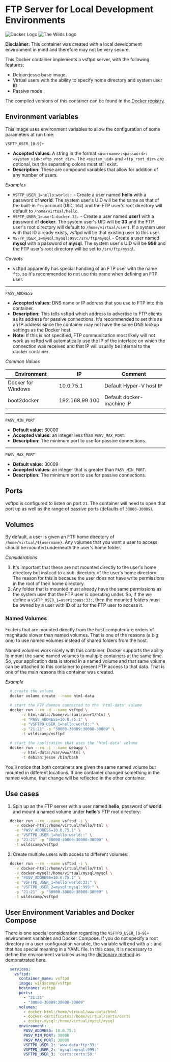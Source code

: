 # FTP Server for Local Development Environments

![Docker Logo](https://www.gravatar.com/avatar/def8e498c0e2b4d1b0cb398ca164cddd?s=115) ![The Wilds Logo](https://www.gravatar.com/avatar/731d4f0ca8553a4f4b2a4f35d1d72280?s=115)

**Disclaimer:** This container was created with a local development environment in mind and
therefore may not be very secure.

This Docker container implements a vsftpd server, with the following features:

 * Debian:jesse base image.
 * Virtual users with the ability to specify home directory and system user ID
 * Passive mode

The compiled versions of this container can be found in the
[Docker registry](https://hub.docker.com/r/wildscamp/vsftpd/).

Environment variables
----

This image uses environment variables to allow the configuration of some parameters at run time:

`VSFTP_USER_[0-9]+`

* **Accepted values:** A string in the format `<username>:<password>:<system_uid>:<ftp_root_dir>`.
  The `<system_uid>` and `<ftp_root_dir>` are optional, but the separating colons must still
  exist.
* **Description:** These are compound variables that allow for addition of any number of users.

_Examples_

* `VSFTP_USER_1=hello:world::` - Create a user named **hello** with a password of **world**. The
  system user's UID will be the same as that of the built-in `ftp` account (UID: `104`) and
  the FTP user's root directory will default to `/home/virtual/hello`.
* `VSFTP_USER_1=user1:docker:33:` - Create a user named **user1** with a password of **docker**. The
  system user's UID will be **33** and the FTP user's root directory will default to
  `/home/virtual/user1`. If a system user with that ID already exists, vsftpd will tie that
  existing user to this user.
* `VSFTP_USER_1=mysql:mysql:999:/srv/ftp/mysql` - Create a user named **mysql** with a password
  of **mysql**. The system user's UID will be **999** and the FTP user's root directory will be
  set to `/srv/ftp/mysql`.

_Caveats_

* vsftpd apparently has special handling of an FTP user with the name `ftp`, so it's
  recommended to not use this name when defining an FTP user.

----

`PASV_ADDRESS`

* **Accepted values:** DNS name or IP address that you use to FTP into this container.
* **Description:** This tells vsftpd which address to advertise to FTP clients as its address
  for passive connections. It's recommended to set this as an IP address since the container
  may not have the same DNS lookup settings as the Docker host.
* **Note:** If this is not specified, FTP communication most likely will not work as vsftpd
  will automatically use the IP of the interface on which the connection was received and that
  IP will usually be internal to the docker container.

_Common Values_

| Environment        | IP             | Comment                   |
|--------------------|----------------|---------------------------|
| Docker for Windows | 10.0.75.1      | Default Hyper-V host IP   |
| boot2docker        | 192.168.99.100 | Default docker-machine IP |

----

`PASV_MIN_PORT`

* **Default value:** 30000
* **Accepted values:** an integer less than `PASV_MAX_PORT`.
* **Description:** The minimum port to use for passive connections.

----

`PASV_MAX_PORT`

* **Default value:** 30009
* **Accepted values:** an integer that is greater than `PASV_MIN_PORT`.
* **Description:** The minimum port to use for passive connections.

Ports
----

vsftpd is configured to listen on port `21`. The container will need to open that port up as well
as the range of passive ports (defaults of `30000-30009`).

Volumes
----

By default, a user is given an FTP home directory of `/home/virtual/${username}`. Any volumes
that you want a user to access should be mounted underneath the user's home folder. 

_Considerations_

1. It's important that these are not mounted directly to the user's home directory but instead
   to a sub-directory of the user's home directory. The reason for this is because the user
   does not have write permissions in the root of their home directory.
2. Any folder that is mounted must already have the same permissions as the system user that
   the FTP user is operating under. So, if the we define a `VSFTP_USER_1=user1:pass:33:`, then
   the mounted folders must be owned by a user with ID of `33` for the FTP user to access it.

### Named Volumes

Folders that are mounted directly from the host computer are orders of magnitude slower than
named volumes. That is one of the reasons (a big one) to use named volumes instead of shared
folders from the host.

Named volumes work nicely with this container. Docker supports the ability to mount the same
named volumes to multiple containers at the same time. So, your application data is stored
in a named volume and that same volume can be attached to this container to present FTP
access to that data. That is one of the main reasons this container was created.

_Example_

```bash
  # create the volume
  docker volume create --name html-data
  
  # start the FTP daemon connected to the 'html-data' volume
  docker run --rm -d --name vsftpd \
       -v html-data:/home/virtual/user1/html \
       -e "PASV_ADDRESS=10.0.75.1" \
       -e "VSFTPD_USER_1=hello:world::" \
       -p "21:21" -p "30000-30009:30000-30009" \
       -t wildscamp/vsftpd
  
  # start the application that uses the 'html-data' volume
  docker run --rm -i --name webapp \
       -v html-data:/var/www/html \
       -t debian:jesse /bin/bash
```

You'll notice that both containers are given the same named volume but mounted in different
locations. If one container changed something in the named volume, that change will be
reflected in the other container.

Use cases
----

1) Spin up an the FTP server with a user named **hello**, password of **world** and mount a
   named volume under **hello**'s FTP root directory:

```bash
  docker run --rm --name vsftpd -i \
    -v docker-html:/home/virtual/hello/html \
    -e "PASV_ADDRESS=10.0.75.1" \
    -e "VSFTPD_USER_1=hello:world::" \
    -p "21:21" -p "30000-30009:30000-30009" \
    -t wildscamp/vsftpd
```

2) Create multiple users with access to different volumes:

```bash
  docker run --rm --name vsftpd -i \
    -v docker-html:/home/virtual/hello/html \
    -v docker-mysql:/home/virtual/mysql/mysql \
    -e "PASV_ADDRESS=10.0.75.1" \
    -e "VSFTPD_USER_1=hello:world:33:" \
    -e "VSFTPD_USER_2=mysql:mysql:999:" \
    -p "21:21" -p "30000-30009:30000-30009" \
    -t wildscamp/vsftpd
```

User Environment Variables and Docker Compose
----

There is one special consideration regarding the `VSFTPD_USER_[0-9]+` environment variables
and Docker Compose. If you do not specify a root directory in a user configuration variable,
the variable will end with a `:` and that has special meaning in a YAML file. In this case,
it is necessary to define the environment variables using the
[dictionary method](https://docs.docker.com/compose/compose-file/#/environment)
as demonstrated here.

```yaml
  services:
    vsftpd:
      container_name: vsftpd
      image: wildscamp/vsftpd
      hostname: vsftpd
      ports:
        - "21:21"
        - "30000-30009:30000-30009"
      volumes:
        - docker-html:/home/virtual/www-data/html
        - docker-certificates:/home/virtual/certs/certs
        - docker-mysql:/home/virtual/mysql/mysql
      environment:
        PASV_ADDRESS: 10.0.75.1
        PASV_MIN_PORT: 30000
        PASV_MAX_PORT: 30009
        VSFTPD_USER_1: 'www-data:ftp:33:'
        VSFTPD_USER_2: 'mysql:mysql:999:'
        VSFTPD_USER_3: 'certs:certs:50:'
```
